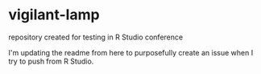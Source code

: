 # vigilant-lamp
repository created for testing in R Studio conference

I'm updating the readme from here to purposefully create an issue when I try to push from R Studio.

